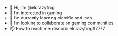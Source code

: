 - 👋 Hi, I’m @elcrazyfrog 
- 👀 I’m interested in gaming
- 🌱 I’m currently learning cientific and tech
- 💞️ I’m looking to collaborate on gaming communities
- 📫 How to reach me: discord: elcrazyfrog#7777 

<!---
elcrazyfrog/elcrazyfrog is a ✨ special ✨ repository because its `README.md` (this file) appears on your GitHub profile.
You can click the Preview link to take a look at your changes.
--->
